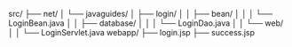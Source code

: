 src/
├── net/
│   └── javaguides/
│       ├── login/
│       │   ├── bean/
│       │   │   └── LoginBean.java
│       │   ├── database/
│       │   │   └── LoginDao.java
│       │   └── web/
│       │       └── LoginServlet.java
webapp/
├── login.jsp
├── success.jsp
